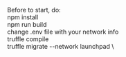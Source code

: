 Before to start, do: \
npm install \
npm run build \
change .env file with your network info \
truffle compile \
truffle migrate --network launchpad \
